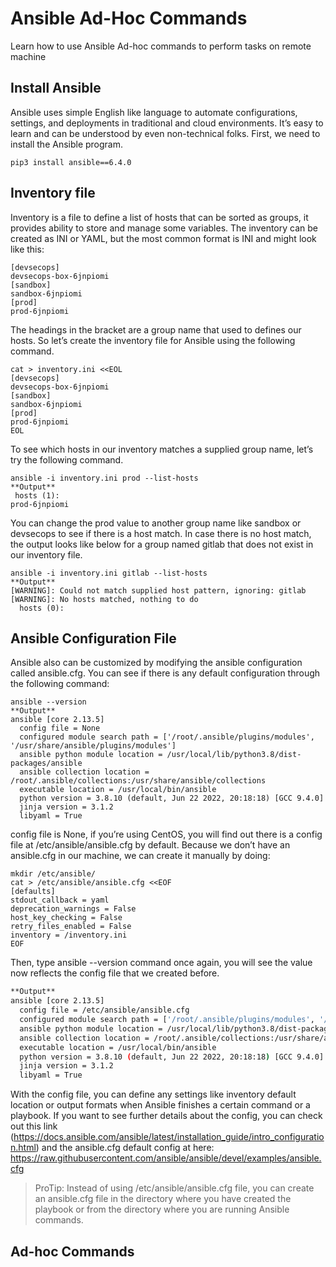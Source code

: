 # Ansible Ad-Hoc Commands
Learn how to use Ansible Ad-hoc commands to perform tasks on remote machine
## Install Ansible
Ansible uses simple English like language to automate configurations, settings, and deployments in traditional and cloud environments. It’s easy to learn and can be understood by even non-technical folks.
First, we need to install the Ansible program.
```
pip3 install ansible==6.4.0
```
## Inventory file
Inventory is a file to define a list of hosts that can be sorted as groups, it provides ability to store and manage some variables. The inventory can be created as INI or YAML, but the most common format is INI and might look like this:
```
[devsecops]
devsecops-box-6jnpiomi
[sandbox]
sandbox-6jnpiomi
[prod]
prod-6jnpiomi
```
The headings in the bracket are a group name that used to defines our hosts. So let’s create the inventory file for Ansible using the following command.
```
cat > inventory.ini <<EOL
[devsecops]
devsecops-box-6jnpiomi
[sandbox]
sandbox-6jnpiomi
[prod]
prod-6jnpiomi
EOL
```
To see which hosts in our inventory matches a supplied group name, let’s try the following command.
```
ansible -i inventory.ini prod --list-hosts
**Output**
 hosts (1):
prod-6jnpiomi
```
You can change the prod value to another group name like sandbox or devsecops to see if there is a host match. In case there is no host match, the output looks like below for a group named gitlab that does not exist in our inventory file.
```
ansible -i inventory.ini gitlab --list-hosts
**Output**
[WARNING]: Could not match supplied host pattern, ignoring: gitlab
[WARNING]: No hosts matched, nothing to do
  hosts (0):
```
## Ansible Configuration File
Ansible also can be customized by modifying the ansible configuration called ansible.cfg. You can see if there is any default configuration through the following command:
```
ansible --version
**Output**
ansible [core 2.13.5]
  config file = None
  configured module search path = ['/root/.ansible/plugins/modules', '/usr/share/ansible/plugins/modules']
  ansible python module location = /usr/local/lib/python3.8/dist-packages/ansible
  ansible collection location = /root/.ansible/collections:/usr/share/ansible/collections
  executable location = /usr/local/bin/ansible
  python version = 3.8.10 (default, Jun 22 2022, 20:18:18) [GCC 9.4.0]
  jinja version = 3.1.2
  libyaml = True
```
config file is None, if you’re using CentOS, you will find out there is a config file at /etc/ansible/ansible.cfg by default.
Because we don’t have an ansible.cfg in our machine, we can create it manually by doing:
```
mkdir /etc/ansible/
cat > /etc/ansible/ansible.cfg <<EOF
[defaults]
stdout_callback = yaml
deprecation_warnings = False
host_key_checking = False
retry_files_enabled = False
inventory = /inventory.ini
EOF
```
Then, type ansible --version command once again, you will see the value now reflects the config file that we created before.
```sh
**Output**
ansible [core 2.13.5]
  config file = /etc/ansible/ansible.cfg
  configured module search path = ['/root/.ansible/plugins/modules', '/usr/share/ansible/plugins/modules']
  ansible python module location = /usr/local/lib/python3.8/dist-packages/ansible
  ansible collection location = /root/.ansible/collections:/usr/share/ansible/collections
  executable location = /usr/local/bin/ansible
  python version = 3.8.10 (default, Jun 22 2022, 20:18:18) [GCC 9.4.0]
  jinja version = 3.1.2
  libyaml = True
```
With the config file, you can define any settings like inventory default location or output formats when Ansible finishes a certain command or a playbook. If you want to see further details about the config, you can check out this link (https://docs.ansible.com/ansible/latest/installation_guide/intro_configuration.html) and the ansible.cfg default config at here: https://raw.githubusercontent.com/ansible/ansible/devel/examples/ansible.cfg
> ProTip: Instead of using /etc/ansible/ansible.cfg file, you can create an ansible.cfg file in the directory where you have created the playbook or from the directory where you are running Ansible commands.

## Ad-hoc Commands